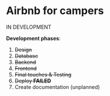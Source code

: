 # Airbnb for campers
IN DEVELOPMENT

**Development phases**:
1. ~~Design~~
2. ~~Database~~
3. ~~Backend~~
4. ~~Frontend~~
5. ~~Final touches & Testing~~
6. ~~Deploy **FAILED**~~
7. Create documentation (unplanned)